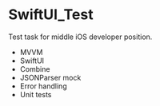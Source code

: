 # SwiftUI_Test

Test task for middle iOS developer position.

- MVVM
- SwiftUI
- Combine
- JSONParser mock
- Error handling
- Unit tests
